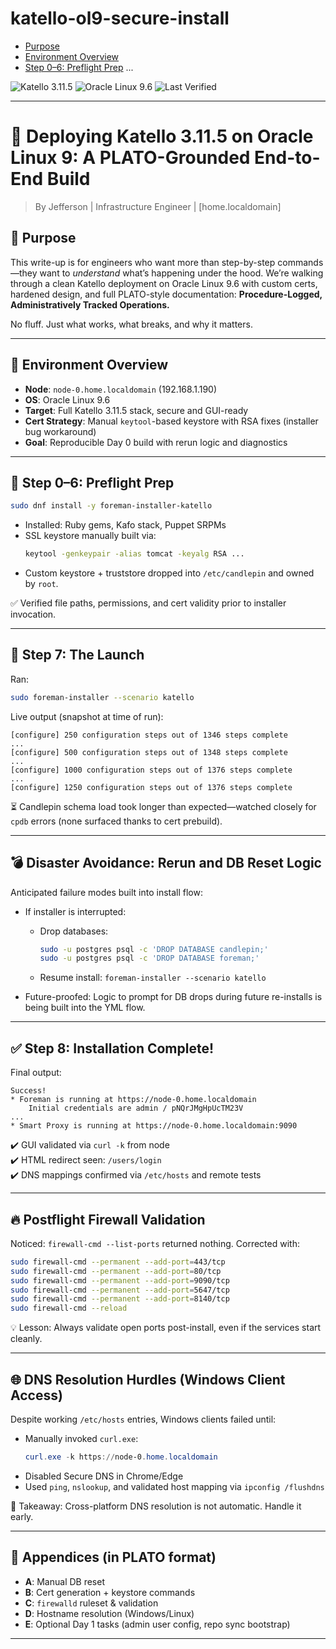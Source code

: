 # katello-ol9-secure-install
- [Purpose](#-purpose)
- [Environment Overview](#-environment-overview)
- [Step 0–6: Preflight Prep](#-step-06-preflight-prep)
...

![Katello 3.11.5](https://img.shields.io/badge/Katello-3.11.5-blue)
![Oracle Linux 9.6](https://img.shields.io/badge/OL-9.6-orange)
![Last Verified](https://img.shields.io/badge/Verified-June_2025-brightgreen)



---

# 🚀 Deploying Katello 3.11.5 on Oracle Linux 9: A PLATO-Grounded End-to-End Build

> By Jefferson | Infrastructure Engineer | [home.localdomain]

## 🧠 Purpose

This write-up is for engineers who want more than step-by-step commands—they want to *understand* what’s happening under the hood. We’re walking through a clean Katello deployment on Oracle Linux 9.6 with custom certs, hardened design, and full PLATO-style documentation: **Procedure-Logged, Administratively Tracked Operations.**

No fluff. Just what works, what breaks, and why it matters.

---

## 🧰 Environment Overview

- **Node**: `node-0.home.localdomain` (192.168.1.190)
- **OS**: Oracle Linux 9.6
- **Target**: Full Katello 3.11.5 stack, secure and GUI-ready
- **Cert Strategy**: Manual `keytool`-based keystore with RSA fixes (installer bug workaround)
- **Goal**: Reproducible Day 0 build with rerun logic and diagnostics

---

## 🔧 Step 0–6: Preflight Prep

```bash
sudo dnf install -y foreman-installer-katello
```

- Installed: Ruby gems, Kafo stack, Puppet SRPMs
- SSL keystore manually built via:
  ```bash
  keytool -genkeypair -alias tomcat -keyalg RSA ...
  ```
- Custom keystore + truststore dropped into `/etc/candlepin` and owned by `root`.

✅ Verified file paths, permissions, and cert validity prior to installer invocation.

---

## 🧱 Step 7: The Launch

Ran:

```bash
sudo foreman-installer --scenario katello
```

Live output (snapshot at time of run):

```
[configure] 250 configuration steps out of 1346 steps complete
...
[configure] 500 configuration steps out of 1348 steps complete
...
[configure] 1000 configuration steps out of 1376 steps complete
...
[configure] 1250 configuration steps out of 1376 steps complete
```

⏳ Candlepin schema load took longer than expected—watched closely for `cpdb` errors (none surfaced thanks to cert prebuild).

---

## 💣 Disaster Avoidance: Rerun and DB Reset Logic

Anticipated failure modes built into install flow:

- If installer is interrupted:
  - Drop databases:
    ```bash
    sudo -u postgres psql -c 'DROP DATABASE candlepin;'
    sudo -u postgres psql -c 'DROP DATABASE foreman;'
    ```
  - Resume install: `foreman-installer --scenario katello`

- Future-proofed: Logic to prompt for DB drops during future re-installs is being built into the YML flow.

---

## ✅ Step 8: Installation Complete!

Final output:

```
Success!
* Foreman is running at https://node-0.home.localdomain
    Initial credentials are admin / pNQrJMgHpUcTM23V
...
* Smart Proxy is running at https://node-0.home.localdomain:9090
```

✔️ GUI validated via `curl -k` from node  
✔️ HTML redirect seen: `/users/login`  
✔️ DNS mappings confirmed via `/etc/hosts` and remote tests

---

## 🔥 Postflight Firewall Validation

Noticed: `firewall-cmd --list-ports` returned nothing. Corrected with:

```bash
sudo firewall-cmd --permanent --add-port=443/tcp
sudo firewall-cmd --permanent --add-port=80/tcp
sudo firewall-cmd --permanent --add-port=9090/tcp
sudo firewall-cmd --permanent --add-port=5647/tcp
sudo firewall-cmd --permanent --add-port=8140/tcp
sudo firewall-cmd --reload
```

💡 Lesson: Always validate open ports post-install, even if the services start cleanly.

---

## 🌐 DNS Resolution Hurdles (Windows Client Access)

Despite working `/etc/hosts` entries, Windows clients failed until:

- Manually invoked `curl.exe`:
  ```powershell
  curl.exe -k https://node-0.home.localdomain
  ```
- Disabled Secure DNS in Chrome/Edge
- Used `ping`, `nslookup`, and validated host mapping via `ipconfig /flushdns`

📎 Takeaway: Cross-platform DNS resolution is not automatic. Handle it early.

---

## 📓 Appendices (in PLATO format)

- **A**: Manual DB reset
- **B**: Cert generation + keystore commands
- **C**: `firewalld` ruleset & validation
- **D**: Hostname resolution (Windows/Linux)
- **E**: Optional Day 1 tasks (admin user config, repo sync bootstrap)

---
